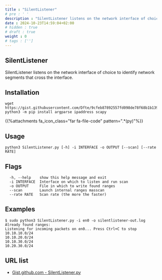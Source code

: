 ```yaml
---
title : "SilentListener"
# pre : ' '
description : "SilentListener listens on the network interface of choice to identify network segments that cross the interface."
date : 2024-10-23T14:59:04+02:00
# hidden : true
# draft : true
weight : 0
# tags : ['']
---
```


## SilentListener

SilentListener listens on the network interface of choice to identify network segments that cross the interface.

## Installation

```plain
wget https://gist.githubusercontent.com/Dfte/9cfeb87892557fd098de78f68b1b1390/raw/a9a3d9cb5867ad95e565116c83817e10c75574a6/SilentListener.py
python3 -m pip install argparse ipaddress scapy
```

{{%attachments fa_icon_class="far fa-file-code" pattern=".*(py)"%}}

## Usage

```plain
python3 SilentListener.py [-h] -i INTERFACE -o OUTPUT [--scan] [--rate RATE]
```

## Flags

```plain
  -h, --help    show this help message and exit
  -i INTERFACE  Interface on which to listen and run scan
  -o OUTPUT     File in which to write found ranges
  --scan        Launch internal ranges masscan
  --rate RATE   Scan rate (the more the faster)
```

## Examples

```plain
$ sudo python3 SilentListener.py -i en0 -o silentlistener-out.log
Already found ranges:
Listening for incoming packets on en0... Press Ctrl+C to stop
10.10.10.0/24
10.10.20.0/24
10.10.30.0/24
10.20.30.0/24
```

## URL list

- [Gist.github.com - SilentListener.py](https://gist.github.com/Dfte/9cfeb87892557fd098de78f68b1b1390)
